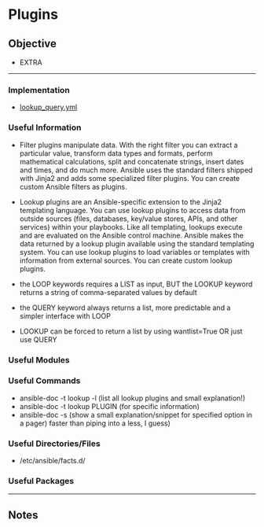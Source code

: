 # Plugins

## Objective
* EXTRA

---

### Implementation
* [lookup_query.yml](lookup_query.yml)

### Useful Information
* Filter plugins manipulate data. With the right filter you can extract a particular value, transform data types and formats, perform mathematical calculations, split and concatenate strings, insert dates and times, and do much more. Ansible uses the standard filters shipped with Jinja2 and adds some specialized filter plugins. You can create custom Ansible filters as plugins.

* Lookup plugins are an Ansible-specific extension to the Jinja2 templating language. You can use lookup plugins to access data from outside sources (files, databases, key/value stores, APIs, and other services) within your playbooks. Like all templating, lookups execute and are evaluated on the Ansible control machine. Ansible makes the data returned by a lookup plugin available using the standard templating system. You can use lookup plugins to load variables or templates with information from external sources. You can create custom lookup plugins.
 
* the LOOP keywords requires a LIST as input, BUT the LOOKUP keyword returns a string of comma-separated values by default
 
* the QUERY keyword always returns a list, more predictable and a simpler interface with LOOP
 
* LOOKUP can be forced to return a list by using wantlist=True OR just use QUERY
 
 


### Useful Modules

### Useful Commands
* ansible-doc -t lookup -l (list all lookup plugins and small explanation!)
* ansible-doc -t lookup PLUGIN (for specific information)
* ansible-doc -s (show a small explanation/snippet for specified option in a pager) faster than piping into a less, I guess)
 

### Useful Directories/Files
* /etc/ansible/facts.d/

### Useful Packages

---

## Notes
